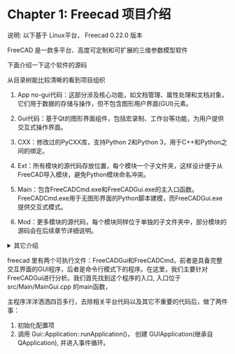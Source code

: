 
# Chapter 1: Freecad 项目介绍

说明:
以下基于 Linux平台， Freecad  0.22.0 版本


FreeCAD 是一款多平台、高度可定制和可扩展的三维参数模型软件

下面介绍一下这个软件的源码

从目录树能比较清晰的看到项目组织

1. App no-gui代码：这部分涉及核心功能，如文档管理、属性处理和文档对象，它们用于数据的存储与操作，但不包含图形用户界面(GUI)元素。

2. Gui代码：基于Qt的图形界面组件，包括宏录制、工作台等功能，为用户提供交互式操作界面。

3. CXX：修改过的PyCXX库，支持Python 2和Python 3，用于C++和Python之间的绑定。

4. Ext：所有模块的源代码存放位置，每个模块一个子文件夹，这样设计便于从FreeCAD导入模块，避免Python模块命名冲突。

5. Main：包含FreeCADCmd.exe和FreeCADGui.exe的主入口函数。FreeCADCmd.exe用于无图形界面的Python脚本建模，而FreeCADGui.exe提供交互式模式。

6. Mod：更多模块的源代码，每个模块同样位于单独的子文件夹中，部分模块的源码会在后续章节详细说明。


<details>
  <summary>其它介绍</summary>
    Tools：提供构建源代码的工具，如fcbt.py，能根据TEMPLATE文件夹自动生成基本模块。
    
    Doc：使用Doxygen生成的手册和文档，帮助开发者了解软件的使用和开发细节。

    3rdParty：集成的第三方代码和库，如Boost、CxImage、Pivy、zlib等，以及它们各自的CMake配置。

    zipios++：zipios++库的源码，用于处理ZIP文件格式。
</details>


freecad 里有两个可执行文件：FreeCADGui和FreeCADCmd，前者是具备完整交互界面的GUI程序，后者是命令行模式下的程序。在这里，我们主要针对FreeCADGui进行分析。我们首先找到这个程序的入口, 入口位于src/Main/MainGui.cpp 的main函数，

主程序洋洋洒洒四百多行，去除相关平台代码以及其它不重要的代码后，做了两件事：
1. 初始化配置项
2. 调用 Gui::Application::runApplication()， 创建 GUIApplication(继承自QApplication), 并进入事件循环。


